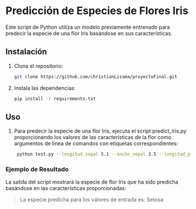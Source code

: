# Predicción de Especies de Flores Iris

Este script de Python utiliza un modelo previamente entrenado para predecir la especie de una flor Iris basándose en sus características.

## Instalación

1. Clona el repositorio:
   ```bash
   git clone https://github.com/christianLizama/proyectoFinal.git

2. Instala las dependencias:
   ```bash
   pip install -r requirements.txt

## Uso
1. Para predecir la especie de una flor Iris, ejecuta el script predict_iris.py proporcionando los valores de las características de la flor como argumentos de línea de comandos con etiquetas correspondientes:
   ```bash 
    python test.py --longitud_sepal 5.1 --ancho_sepal 3.5 --longitud_petalo 1.4 --ancho_petalo 0.2

### Ejemplo de Resultado

La salida del script mostrará la especie de flor Iris que ha sido predicha basándose en las características proporcionadas:

> La especie predicha para los valores de entrada es: Setosa



